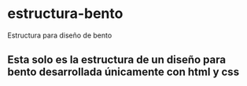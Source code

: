 # estructura-bento
Estructura para diseño de bento
## Esta solo es la estructura de un diseño para bento desarrollada únicamente con html y css
